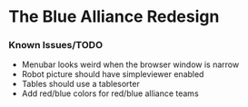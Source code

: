 The Blue Alliance Redesign
====================================


### Known Issues/TODO
+ Menubar looks weird when the browser window is narrow
+ Robot picture should have simpleviewer enabled
+ Tables should use a tablesorter
+ Add red/blue colors for red/blue alliance teams
